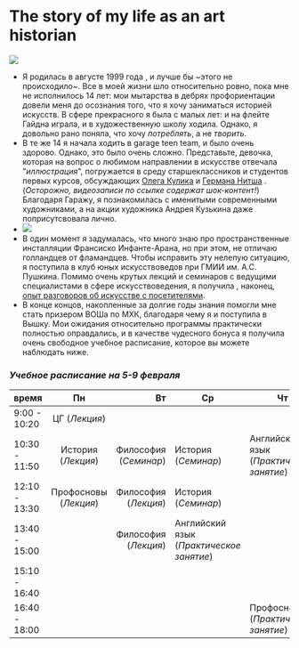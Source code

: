 # The story of my life as an art historian
![](https://upload.wikimedia.org/wikipedia/commons/0/06/Jove_decadent.jpg)
 * Я родилась в августе 1999 года , и лучше бы ~этого не происходило~.  Все в моей жизни шло относительно ровно, пока мне не исполнилось 14 лет:  мои мытарства в дебрях профориентации довели меня до осознания того, что я хочу заниматься историей искусств. В сфере прекрасного я была с малых лет: и на флейте Гайдна играла, и в художественную школу ходила. Однако, я довольно рано поняла, что хочу _потреблять_, а не _творить_.
 * В те же 14 я начала ходить в garage teen team, и  было очень здорово. Однако, это было очень сложно. Представьте, девочка, которая на вопрос о любимом направлении в искусстве отвечала "_иллюстрация_", погружается в среду старшеклассников и студентов первых курсов, обсуждающих  [Олега Кулика](https://www.youtube.com/watch?v=r1sEcSi44wM&t=40s) и [Германа Нитша](https://www.youtube.com/watch?v=FOUkS__IJhk) . (*Осторожно, видеозаписи по ссылке содержат шок-контент!*) Благодаря Гаражу, я познакомилась с именитыми современными художниками, а на акции художника Андрея Кузькина даже поприсутсвовала лично. 
 * ![](http://vrn.mk.ru/upload/objects/articles/detailPicture/32/b4/30/737694395_7623490.jpg)
 * 	В один момент я задумалась, что много знаю про пространственные инсталляции Франсиско Инфанте-Арана, но при этом, не отличаю голландцев от фламандцев. Чтобы исправить эту нелепую ситуацию, я поступила в клуб юных искусствоведов при ГМИИ им. А.С. Пушкина. Помимо очень крутых  лекций и семинаров с ведущими специалистами в сфере искусствоведения, я получила , наконец, [опыт разговоров об искусстве с посетителями](https://tvkultura.ru/video/show/brand_id/61888/episode_id/1508067/video_id/1635307/).
 * В конце концов, накопленные за долгие годы знания помогли мне стать призером ВОШа по МХК, благодаря чему я и поступила в Вышку. Мои ожидания относительно программы практически полностью оправдались, и в качестве чудесного бонуса я получила очень свободное учебное расписание, которое вы можете наблюдать ниже.
### _Учебное расписание на 5-9 февраля_
	



| время         | Пн            | Вт    | Ср      |Чт        |   Пт  |     Сб   |     Вс  |
| ------------- |:-------------:| -----:|---------|----------|-------|----------|---------|
| 9:00 - 10:20  |  ЦГ (_Лекция_)            |     |         |          |       |  сплю        | сплю        |
| 10:30 - 11:50 |  История (_Лекция_)             |Философия (_Семинар_)       |История (_Семинар_)         |Английский язык (_Практическое занятие_)          |Древний Мир (_Семинар_)       |  сплю        | сплю        |
| 12:10 - 13:30 |  Профосновы (_Лекция_)             |Философия (_Лекция_)       | История (_Семинар_)        |          | Древний Мир (_Семинар_)       |  сплю        | сплю        |
| 13:40 - 15:00 |               |Философия (_Лекция_)       | Английский язык (_Практическое занятие_)       |          | ЦГ (_Лекция_)      | сплю         |  сплю       |
| 15:10 - 16:40 |               |       |         |          |ЦГ (_Семинар_)       |  сплю        | сплю        |
| 16:40 - 18:00 |               |       |         |Профосновы (_Практическое занятие_)          |       | сплю         |сплю         |
